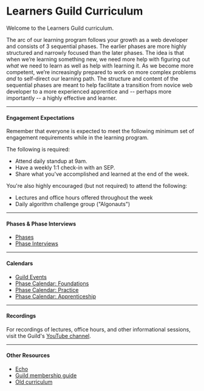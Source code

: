 # Learners Guild Curriculum

Welcome to the Learners Guild curriculum.

The arc of our learning program follows your growth as a web developer and consists of 3 sequential phases. The earlier phases are more highly structured and narrowly focused than the later phases. The idea is that when we’re learning something new, we need more help with figuring out _what_ we need to learn as well as help with learning it. As we become more competent, we’re increasingly prepared to work on more complex problems _and_ to self-direct our learning path. The structure and content of the sequential phases are meant to help facilitate a transition from novice web developer to a more experienced apprentice and -- perhaps more importantly -- a highly effective and learner.

---

#### Engagement Expectations

Remember that everyone is expected to meet the following minimum set of engagement requirements while in the learning program.

The following is required:

- Attend daily standup at 9am.
- Have a weekly 1:1 check-in with an SEP.
- Share what you've accomplished and learned at the end of the week.

You're also highly encouraged (but not required) to attend the following:

- Lectures and office hours offered throughout the week
- Daily algorithm challenge group ("Algonauts")

---

#### Phases & Phase Interviews
- [Phases](/Phases)
- [Phase Interviews](/Interviews)

---

#### Calendars
- [Guild Events](https://calendar.google.com/calendar/embed?src=learnersguild.org_r2argrccjqlrd6md4shel1lad4%40group.calendar.google.com&ctz=America%2FLos_Angeles)
- [Phase Calendar: Foundations](https://calendar.google.com/calendar/embed?src=learnersguild.org_mq5c40phqs9bahdln84k1ub8s4%40group.calendar.google.com&ctz=America%2FLos_Angeles)
- [Phase Calendar: Practice](https://calendar.google.com/calendar/embed?src=learnersguild.org_cp10fqmfm51bcojt2n6jscnjlk%40group.calendar.google.com&ctz=America/Los_Angeles)
- [Phase Calendar: Apprenticeship](https://calendar.google.com/calendar/embed?src=learnersguild.org_jdtd800osuihbp2u19pau0gbi4%40group.calendar.google.com&ctz=America%2FLos_Angeles)

---

#### Recordings
For recordings of lectures, office hours, and other informational sessions, visit the Guild's [YouTube channel](https://www.youtube.com/channel/UC599lkzf-2haPTzDAMGEgLg).

---

#### Other Resources
- [Echo](https://echo.learnersguild.org)
- [Guild membership guide](https://guide.learnersguild.org)
- [Old curriculum](https://github.com/LearnersGuild/curriculum-app)
